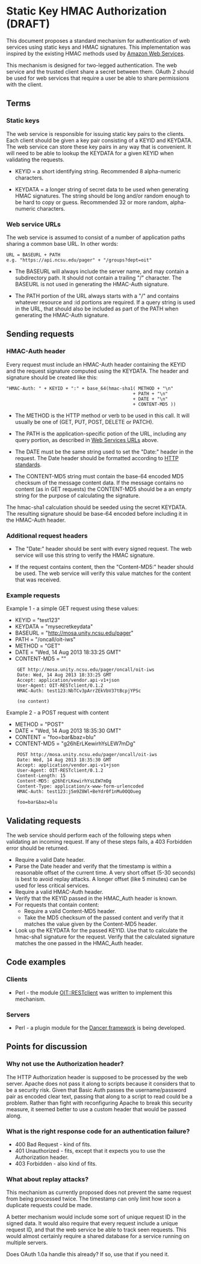 # Static Key HMAC Authorization (DRAFT)

This document proposes a standard mechanism for authentication of web services using static keys and HMAC signatures. This implementation was inspired by the existing HMAC methods used by [Amazon Web Services](http://s3.amazonaws.com/doc/s3-developer-guide/RESTAuthentication.html).

This mechanism is designed for two-legged authentication. The web service and the trusted client share a secret between them. OAuth 2 should be used for web services that require a user be able to share permissions with the client.

## Terms

### Static keys

The web service is responsible for issuing static key pairs to the clients. Each client should be given a key pair consisting of a KEYID and KEYDATA. The web service can store these key pairs in any way that is convenient. It will need to be able to lookup the KEYDATA for a given KEYID when validating the requests.

- KEYID = a short identifying string. Recommended 8 alpha-numeric characters.

- KEYDATA = a longer string of secret data to be used when generating HMAC signatures.  The string should be long and/or random enough to be hard to copy or guess. Recommended 32 or more random, alpha-numeric characters.

### Web service URLs

The web service is assumed to consist of a number of application paths sharing a common base URL. In other words:

    URL = BASEURL + PATH
    e.g. "https://api.ncsu.edu/pager" + "/groups?dept=oit"

- The BASEURL will always include the server name, and may contain a subdirectory path.  It should not contain a trailing "/" character. The BASEURL is not used in generating the HMAC-Auth signature.

- The PATH portion of the URL always starts with a "/" and contains whatever resource and :id portions are required. If a query string is used in the URL, that should also be included as part of the PATH when generating the HMAC-Auth signature.

## Sending requests

### HMAC-Auth header

Every request must include an HMAC-Auth header containing the KEYID and the request signature computed using the KEYDATA. The header and signature should be created like this:


    "HMAC-Auth: " + KEYID + ":" + base_64(hmac-sha1( METHOD + "\n"
                                                   + PATH + "\n"
                                                   + DATE + "\n"
                                                   + CONTENT-MD5 ))

- The METHOD is the HTTP method or verb to be used in this call. It will usually be one of (GET, PUT, POST, DELETE or PATCH).

- The PATH is the application-specific potion of the URL, including any query portion, as described in [Web Services URLs](#web-services-urls) above.

- The DATE must be the same string used to set the "Date:" header in the request. The Date header should be formatted according to [HTTP standards](http://www.w3.org/Protocols/rfc2616/rfc2616-sec3.html#sec3.3.1). 

- The CONTENT-MD5 string must contain the base-64 encoded MD5 checksum of the message content data. If the message contains no content (as in GET requests) the CONTENT-MD5 should be a an empty string for the purpose of calculating the signature. 

The hmac-sha1 calculation should be seeded using the secret KEYDATA. The resulting signature should be base-64 encoded before including it in the HMAC-Auth header.

### Additional request headers

- The "Date:" header should be sent with every signed request. The web service will use this string to verify the HMAC signature.

- If the request contains content, then the "Content-MD5:" header should be used. The web service will verify this value matches for the content that was received.

### Example requests

Example 1 - a simple GET request using these values:
- KEYID   = "test123"
- KEYDATA = "mysecretkeydata"
- BASEURL = "http://mosa.unity.ncsu.edu/pager"
- PATH    = "/oncall/oit-iws"
- METHOD  = "GET"
- DATE    = "Wed, 14 Aug 2013 18:33:25 GMT"
- CONTENT-MD5 = ""

```
    GET http://mosa.unity.ncsu.edu/pager/oncall/oit-iws
    Date: Wed, 14 Aug 2013 18:33:25 GMT
    Accept: application/vendor.api-v1+json
    User-Agent: OIT-RESTclient/0.1.2
    HMAC-Auth: test123:NbTCv3pArrZEkVbV37tBcpjYPSc

    (no content)
```

Example 2 - a POST request with content
- METHOD = "POST"
- DATE = "Wed, 14 Aug 2013 18:35:30 GMT"
- CONTENT = "foo=bar&baz=blu"
- CONTENT-MD5 = "g26hErLKewirhYsLEW7mDg"

```
    POST http://mosa.unity.ncsu.edu/pager/oncall/oit-iws
    Date: Wed, 14 Aug 2013 18:35:30 GMT
    Accept: application/vendor.api-v1+json
    User-Agent: OIT-RESTclient/0.1.2
    Content-Length: 15
    Content-MD5: g26hErLKewirhYsLEW7mDg
    Content-Type: application/x-www-form-urlencoded
    HMAC-Auth: test123:j5m9Z8Wl+BeYdr0f1nMu0OQOueg

    foo=bar&baz=blu
```

## Validating requests

The web service should perform each of the following steps when validating an incoming request. If any of these steps fails, a 403 Forbidden error should be returned.

- Require a valid Date header.
- Parse the Date header and verify that the timestamp is within a reasonable offset of the current time. A very short offset (5-30 seconds) is best to avoid replay attacks. A longer offset (like 5 minutes) can be used for less critical services.
- Require a valid HMAC-Auth header.
- Verify that the KEYID passed in the HMAC_Auth header is known.
- For requests that contain content:
    - Require a valid Content-MD5 header.
    - Take the MD5 checksum of the passed content and verify that it matches the value given by the Content-MD5 header.
- Look up the KEYDATA for the passed KEYID. Use that to calculate the hmac-sha1 signature for the request. Verify that the calculated signature matches the one passed in the HMAC_Auth header.

## Code examples

### Clients

- Perl - the module [OIT::RESTclient](https://github.ncsu.edu/brabec/p5-OIT-RESTclient) was written to implement this mechanism.

### Servers

- Perl - a plugin module for the [Dancer framework](http://perldancer.org/) is being developed. 

## Points for discussion

### Why not use the Authorization header?

The HTTP Authorization header is supposed to be processed by the web server. Apache does not pass it along to scripts because it considers that to be a security risk. Given that Basic Auth passes the username/password pair as encoded clear text, passing that along to a script to read could be a problem. Rather than fight with reconfiguring Apache to break this security measure, it seemed better to use a custom header that would be passed along.

### What is the right response code for an authentication failure?

- 400 Bad Request - kind of fits.
- 401 Unauthorized - fits, except that it expects you to use the Authorization header. 
- 403 Forbidden - also kind of fits. 

### What about replay attacks?

This mechanism as currently proposed does not prevent the same request from being processed twice. The timestamp can only limit how soon a duplicate requests could be made.

A better mechanism would include some sort of unique request ID in the signed data. It would also require that every request include a unique request ID, and that the web service be able to track seen requests. This would almost certainly require a shared database for a service running on multiple servers. 

Does OAuth 1.0a handle this already? If so, use that if you need it.

